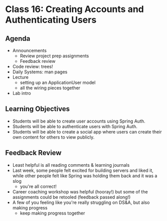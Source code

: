 # Class 16: Creating Accounts and Authenticating Users

## Agenda
- Announcements
    - Review project prep assignments
    - Feedback review
- Code review: trees!
- Daily Systems: man pages
- Lecture
    - setting up an ApplicationUser model
    - all the wiring pieces together
- Lab intro

## Learning Objectives
* Students will be able to create user accounts using Spring Auth.
* Students will be able to authenticate users with Spring Auth.
* Students will be able to create a social app where users can create their own content for others to view publicly.


## Feedback Review

- Least helpful is all reading comments & learning journals
- Last week, some people felt excited for building servers and liked it, while other people felt like Spring was holding them back and it was a slog
    - you're all correct!
- Career coaching workshop was helpful (hooray!) but some of the assignments could be retooled (feedback passed along!)
- A few of you feeling like you're really struggling on DS&A, but also making progress
    - keep making progress together
